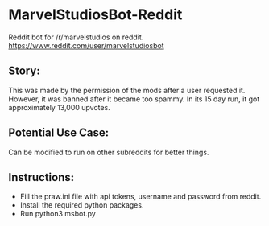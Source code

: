 # MarvelStudiosBot-Reddit
Reddit bot for /r/marvelstudios on reddit.
https://www.reddit.com/user/marvelstudiosbot

## Story:
This was made by the permission of the mods after a user requested it. However, it was banned after it became too spammy.
In its 15 day run, it got approximately 13,000 upvotes.

## Potential Use Case:
Can be modified to run on other subreddits for better things.

## Instructions:
* Fill the praw.ini file with api tokens, username and password from reddit.
* Install the required python packages.
* Run python3 msbot.py

